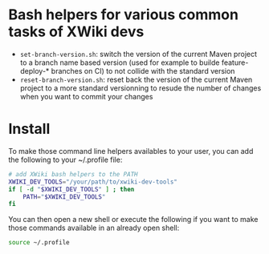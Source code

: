 # Bash helpers for various common tasks of XWiki devs

* `set-branch-version.sh`: switch the version of the current Maven project to a branch name based version (used for example to builde feature-deploy-* branches on CI) to not collide with the standard version
* `reset-branch-version.sh`: reset back the version of the current Maven project to a more standard versionning to resude the number of changes when you want to commit your changes

# Install

To make those command line helpers availables to your user, you can add the following to your ~/.profile file:

```bash
# add XWiki bash helpers to the PATH
XWIKI_DEV_TOOLS="/your/path/to/xwiki-dev-tools"
if [ -d "$XWIKI_DEV_TOOLS" ] ; then
    PATH="$XWIKI_DEV_TOOLS"
fi
```

You can then open a new shell or execute the following if you want to make those commands available in an already open shell:

```bash
source ~/.profile
```